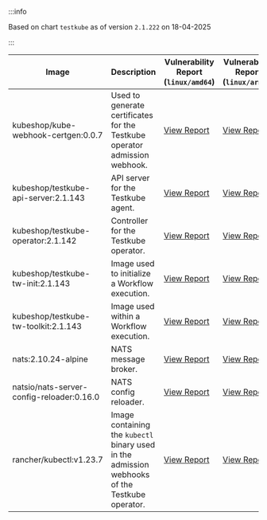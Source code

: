 :::info

Based on chart `testkube` as of version `2.1.222` on 18-04-2025

:::

| Image | Description | Vulnerability Report (`linux/amd64`) | Vulnerability Report (`linux/arm64`) | Docker Image |
|-------|-------------|----------------------------------------|----------------------------------------|--------------|
| kubeshop/kube-webhook-certgen:0.0.7 | Used to generate certificates for the Testkube operator admission webhook. | [View Report](./kube-webhook-certgen-0.0.7_linux_amd64.md) | [View Report](./kube-webhook-certgen-0.0.7_linux_arm64.md) | [View Image](https://hub.docker.com/layers/kubeshop/kube-webhook-certgen/0.0.7/images/sha256-99c5ac7ef7cf17b180a3ae9d11144120ff203017d6bd805dc95ab2648a5a6e7e?context=explore) |
| kubeshop/testkube-api-server:2.1.143 | API server for the Testkube agent. | [View Report](./testkube-api-server-2.1.143_linux_amd64.md) | [View Report](./testkube-api-server-2.1.143_linux_arm64.md) | [View Image](https://hub.docker.com/layers/kubeshop/testkube-api-server/2.1.143/images/sha256-044b4e358a523fc6dbb8654082ed52758533cfd13459cd8b964ac4180167c4ca?context=explore) |
| kubeshop/testkube-operator:2.1.142 | Controller for the Testkube operator. | [View Report](./testkube-operator-2.1.142_linux_amd64.md) | [View Report](./testkube-operator-2.1.142_linux_arm64.md) | [View Image](https://hub.docker.com/layers/kubeshop/testkube-operator/2.1.142/images/sha256-244100d7550f11e08e79dcbb07681d8efc3e248899209946eb661b24663d2461?context=explore) |
| kubeshop/testkube-tw-init:2.1.143 | Image used to initialize a Workflow execution. | [View Report](./testkube-tw-init-2.1.143_linux_amd64.md) | [View Report](./testkube-tw-init-2.1.143_linux_arm64.md) | [View Image](https://hub.docker.com/layers/kubeshop/testkube-tw-init/2.1.143/images/sha256-70adc4c6d9ac96d9bf0497f4b6faf9e01e26f3356c7341e6abe9a3c9c77ce999?context=explore) |
| kubeshop/testkube-tw-toolkit:2.1.143 | Image used within a Workflow execution. | [View Report](./testkube-tw-toolkit-2.1.143_linux_amd64.md) | [View Report](./testkube-tw-toolkit-2.1.143_linux_arm64.md) | [View Image](https://hub.docker.com/layers/kubeshop/testkube-tw-toolkit/2.1.143/images/sha256-49d5e459ae2f34c45fff3d954a1f7c44a437c2454afb11b6742592b5b7e3bd9e?context=explore) |
| nats:2.10.24-alpine | NATS message broker. | [View Report](./nats-2.10.24-alpine_linux_amd64.md) | [View Report](./nats-2.10.24-alpine_linux_arm64.md) | [View Image](https://hub.docker.com/layers/library/nats/2.10.24-alpine/images/sha256-d13ec5ce79a02e1be937820dd36db611e25bd0c08cd9947fa9a5d52a56bf91fc?context=explore) |
| natsio/nats-server-config-reloader:0.16.0 | NATS config reloader. | [View Report](./nats-server-config-reloader-0.16.0_linux_amd64.md) | [View Report](./nats-server-config-reloader-0.16.0_linux_arm64.md) | [View Image](https://hub.docker.com/layers/natsio/nats-server-config-reloader/0.16.0/images/sha256-6e1f185d0f39fdf6032872bd20f1ce134d4e18c923d55f7cf93d40afcf6a8ffe?context=explore) |
| rancher/kubectl:v1.23.7 | Image containing the `kubectl` binary used in the admission webhooks of the Testkube operator. | [View Report](./kubectl-v1.23.7_linux_amd64.md) | [View Report](./kubectl-v1.23.7_linux_arm64.md) | [View Image](https://hub.docker.com/layers/rancher/kubectl/v1.23.7/images/sha256-139cffe27d95d9b3cdeb782a7456cf5eb6a2d18b7a90b85a2c0bde4ff295bae8?context=explore) |
